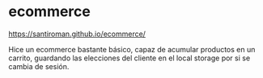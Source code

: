 # ecommerce
https://santiroman.github.io/ecommerce/

Hice un ecommerce bastante básico, capaz de acumular productos en un carrito, guardando las elecciones del cliente en el local storage por si se cambia de sesión.
